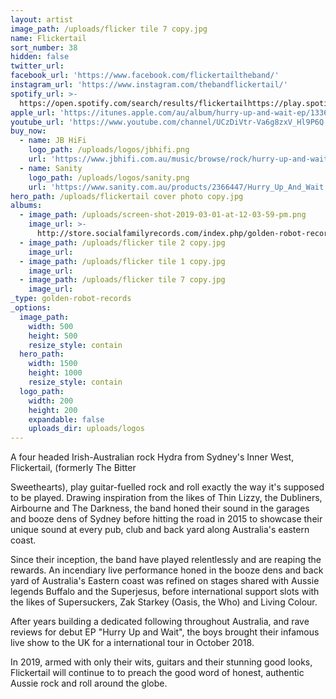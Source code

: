 ```yaml
---
layout: artist
image_path: /uploads/flicker tile 7 copy.jpg
name: Flickertail
sort_number: 38
hidden: false
twitter_url:
facebook_url: 'https://www.facebook.com/flickertailtheband/'
instagram_url: 'https://www.instagram.com/thebandflickertail/'
spotify_url: >-
  https://open.spotify.com/search/results/flickertailhttps://play.spotify.com/artist/4jwlfmCT5QVyh9fgxGLEcA?play=true&utm_source=open.spotify.com&utm_medium=open
apple_url: 'https://itunes.apple.com/au/album/hurry-up-and-wait-ep/1336995445'
youtube_url: 'https://www.youtube.com/channel/UCzDiVtr-Va6g8zxV_Hl9P6Q'
buy_now:
  - name: JB HiFi
    logo_path: /uploads/logos/jbhifi.png
    url: 'https://www.jbhifi.com.au/music/browse/rock/hurry-up-and-wait-ep/577116/'
  - name: Sanity
    logo_path: /uploads/logos/sanity.png
    url: 'https://www.sanity.com.au/products/2366447/Hurry_Up_And_Wait'
hero_path: /uploads/flickertail cover photo copy.jpg
albums:
  - image_path: /uploads/screen-shot-2019-03-01-at-12-03-59-pm.png
    image_url: >-
      http://store.socialfamilyrecords.com/index.php/golden-robot-records/flickertail-hurry-up-and-wait-cd.html
  - image_path: /uploads/flicker tile 2 copy.jpg
    image_url:
  - image_path: /uploads/flicker tile 1 copy.jpg
    image_url:
  - image_path: /uploads/flicker tile 7 copy.jpg
    image_url:
_type: golden-robot-records
_options:
  image_path:
    width: 500
    height: 500
    resize_style: contain
  hero_path:
    width: 1500
    height: 1000
    resize_style: contain
  logo_path:
    width: 200
    height: 200
    expandable: false
    uploads_dir: uploads/logos
---
```


A four headed Irish-Australian rock Hydra from Sydney's Inner West, Flickertail, (formerly The Bitter

Sweethearts), play guitar-fuelled rock and roll exactly the way it's supposed to be played. Drawing inspiration from the likes of Thin Lizzy, the Dubliners, Airbourne and The Darkness, the band honed their sound in the garages and booze dens of Sydney before hitting the road in 2015 to showcase their unique sound at every pub, club and back yard along Australia's eastern coast.

Since their inception, the band have played relentlessly and are reaping the rewards. An incendiary live performance honed in the booze dens and back yard of Australia's Eastern coast was refined on stages shared with Aussie legends Buffalo and the Superjesus, before international support slots with the likes of Supersuckers, Zak Starkey (Oasis, the Who) and Living Colour.

After years building a dedicated following throughout Australia, and rave reviews for debut EP "Hurry Up and Wait", the boys brought their infamous live show to the UK for a international tour in October 2018.

In 2019, armed with only their wits, guitars and their stunning good looks, Flickertail will continue to to preach the good word of honest, authentic Aussie rock and roll around the globe.